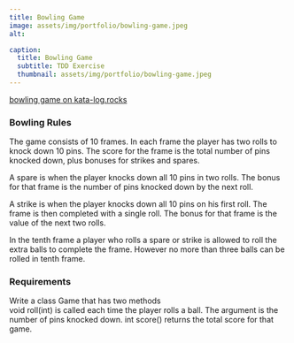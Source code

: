 ```yaml
---
title: Bowling Game
image: assets/img/portfolio/bowling-game.jpeg
alt: 

caption:
  title: Bowling Game
  subtitle: TDD Exercise
  thumbnail: assets/img/portfolio/bowling-game.jpeg
---
```

[bowling game on kata-log.rocks](https://kata-log.rocks/bowling-game-kata)  

### Bowling Rules
The game consists of 10 frames. In each frame the player has two rolls to knock down 10 pins. The score for the frame is the total number of pins knocked down, plus bonuses for strikes and spares.

A spare is when the player knocks down all 10 pins in two rolls. The bonus for that frame is the number of pins knocked down by the next roll.

A strike is when the player knocks down all 10 pins on his first roll. The frame is then completed with a single roll. The bonus for that frame is the value of the next two rolls.

In the tenth frame a player who rolls a spare or strike is allowed to roll the extra balls to complete the frame. However no more than three balls can be rolled in tenth frame.

### Requirements
Write a class Game that has two methods  
void roll(int) is called each time the player rolls a ball. The argument is the number of pins knocked down.
int score() returns the total score for that game.
